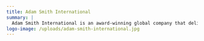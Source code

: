 ```yaml
---
title: Adam Smith International
summary: |
  Adam Smith International is an award-winning global company that delivers impact, value and lasting change through economic growth and government reform.
logo-image: /uploads/adam-smith-international.jpg
---
```


